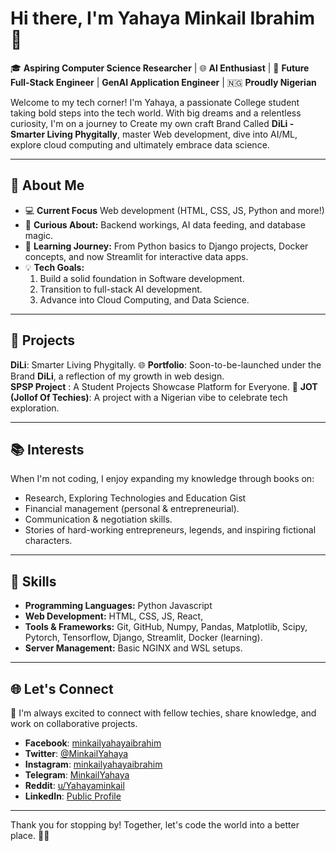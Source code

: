 # Hi there, I'm Yahaya Minkail Ibrahim 👋  

🎓 **Aspiring Computer Science Researcher** | 🌐 **AI Enthusiast** | 🚀 **Future Full-Stack Engineer** | **GenAI Application Engineer** | 🇳🇬 **Proudly Nigerian** 

Welcome to my tech corner! I'm Yahaya, a passionate College student taking bold steps into the tech world. With big dreams and a relentless curiosity, I'm on a journey to Create my own craft Brand Called **DiLi - Smarter Living Phygitally**, master Web development, dive into AI/ML, explore cloud computing  and ultimately embrace data science.  

---

## 🌟 About Me 
- 💻 **Current Focus** Web development (HTML, CSS, JS, Python and more!)  
- 🔎 **Curious About:** Backend workings, AI data feeding, and database magic.  
- 📖 **Learning Journey:** From Python basics to Django projects, Docker concepts, and now Streamlit for interactive data apps.  
- 💡 **Tech Goals:**  
  1. Build a solid foundation in Software development.  
  2. Transition to full-stack AI development.  
  3. Advance into Cloud Computing, and Data Science.  

---

## 💼 Projects  
   **DiLi**: Smarter Living Phygitally.
🌐 **Portfolio**: Soon-to-be-launched under the Brand **DiLi**, a reflection of my growth in web design.  
  **SPSP Project** : A Student Projects Showcase Platform for Everyone.
🍲 **JOT (Jollof Of Techies)**: A project with a Nigerian vibe to celebrate tech exploration.  

---

## 📚 Interests  
When I'm not coding, I enjoy expanding my knowledge through books on: 
- Research, Exploring Technologies and Education Gist
- Financial management (personal & entrepreneurial).  
- Communication & negotiation skills.  
- Stories of hard-working entrepreneurs, legends, and inspiring fictional characters.  

---

## 🚀 Skills  
- **Programming Languages:** Python Javascript 
- **Web Development:** HTML, CSS, JS, React, 
- **Tools & Frameworks:** Git, GitHub, Numpy, Pandas, Matplotlib, Scipy, Pytorch, Tensorflow, Django, Streamlit, Docker (learning).  
- **Server Management:** Basic NGINX and WSL setups.  

---

## 🌐 Let's Connect  
💬 I'm always excited to connect with fellow techies, share knowledge, and work on collaborative projects.  

- **Facebook**: [minkailyahayaibrahim](https://facebook.com/minkailyahayaibrahim)  
- **Twitter**: [@MinkailYahaya](https://x.com/MinkailYahaya)  
- **Instagram**: [minkailyahayaibrahim](https://instagram.com/minkailyahayaibrahim)  
- **Telegram**: [MinkailYahaya](https://t.me/MinkailYahaya)
- **Reddit**: [u/Yahayaminkail](https://reddit.com/u/Yahayaminkail)  
- **LinkedIn**: [Public Profile](https://www.linkedin.com/public-profile/settings)

---

Thank you for stopping by! Together, let's code the world into a better place. 🚀✨
